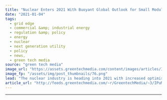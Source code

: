 ```yaml
---
title: "Nuclear Enters 2021 With Buoyant Global Outlook for Small Modular Reactors"
date: "2021-01-04"
tags: 
  - grid edge
  - commercial &amp; industrial energy
  - regulation &amp; policy
  - energy
  - nuclear
  - next generation utility
  - policy
  - news,
  - green tech media
source: "green tech media"
image_url: "https://assets.greentechmedia.com/content/images/articles/Idaho_National_Lab_Post_Irradiation_Nuclear_Materials_and_Fuels_Complex_XL.jpg"
image_fp: "/assets/img/post_thumbnails/76.png"
lead: "The nuclear industry is heading into 2021 with increased optimism around small modular reactors (SMRs) after a series of policy initiatives that were announced worldwide in recent weeks. The U.S., U.K. and Canada, three major nuclear markets, all sig ..."
article_url: "http://feeds.greentechmedia.com/~r/GreentechMedia/~3/IPuMbnCEuD4/nuclear-enters-2021-with-buoyant-global-outlook-for-small-modular-reactors"
---
```


---
